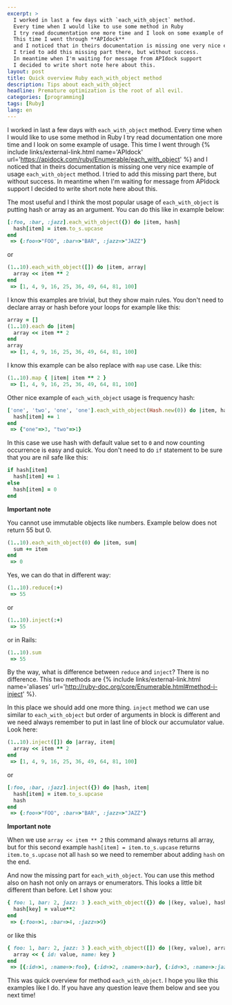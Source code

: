 ```yaml
---
excerpt: >
  I worked in last a few days with `each_with_object` method.
  Every time when I would like to use some method in Ruby
  I try read documentation one more time and I look on some example of usage.
  This time I went through **APIdock**
  and I noticed that in theirs documentation is missing one very nice example of usage `each_with_object` method.
  I tried to add this missing part there, but without success.
  In meantime when I'm waiting for message from APIdock support
  I decided to write short note here about this.
layout: post
title: Quick overview Ruby each_with_object method
description: Tips about each_with_object
headline: Premature optimization is the root of all evil.
categories: [programming]
tags: [Ruby]
lang: en
---
```


I worked in last a few days with `each_with_object` method. Every time when I would like to use some method in Ruby I try read documentation one more time and I look on some example of usage. This time I went through
{% include links/external-link.html
   name='APIdock'
   url='https://apidock.com/ruby/Enumerable/each_with_object' %}
and I noticed that in theirs documentation is missing one very nice example of usage `each_with_object` method. I tried to add this missing part there, but without success. In meantime when I'm waiting for message from APIdock support I decided to write short note here about this.


The most useful and I think the most popular usage of `each_with_object` is putting hash or array as an argument. You can do this like in example below:

```ruby
[:foo, :bar, :jazz].each_with_object({}) do |item, hash|
  hash[item] = item.to_s.upcase
end
 => {:foo=>"FOO", :bar=>"BAR", :jazz=>"JAZZ"}
```

or

```ruby
(1..10).each_with_object([]) do |item, array|
  array << item ** 2
end
 => [1, 4, 9, 16, 25, 36, 49, 64, 81, 100]
```

I know this examples are trivial, but they show main rules. You don't need to declare array or hash before your loops for example like this:

```ruby
array = []
(1..10).each do |item|
  array << item ** 2
end
array
 => [1, 4, 9, 16, 25, 36, 49, 64, 81, 100]
```

I know this example can be also replace with `map` use case. Like this:

```ruby
(1..10).map { |item| item ** 2 }
 => [1, 4, 9, 16, 25, 36, 49, 64, 81, 100]
```

Other nice example of `each_with_object` usage is frequency hash:

```ruby
['one', 'two', 'one', 'one'].each_with_object(Hash.new(0)) do |item, hash|
  hash[item] += 1
end
 => {"one"=>3, "two"=>1}
```

In this case we use hash with default value set to `0` and now counting occurrence is easy and quick. You don't need to do `if` statement to be sure that you are nil safe like this:

```ruby
if hash[item]
  hash[item] += 1
else
  hash[item] = 0
end
```

**Important note**

You cannot use immutable objects like numbers. Example below does not return 55 but 0.

```ruby
(1..10).each_with_object(0) do |item, sum|
  sum += item
end
 => 0
```

Yes, we can do that in different way:

```ruby
(1..10).reduce(:+)
 => 55
```

or

```ruby
(1..10).inject(:+)
 => 55
```

or in Rails:

```ruby
(1..10).sum
 => 55
```

By the way, what is difference between `reduce` and `inject`? There is no difference. This two methods are
{% include links/external-link.html
   name='aliases'
   url='http://ruby-doc.org/core/Enumerable.html#method-i-inject' %}.

In this place we should add one more thing. `inject` method we can use similar to `each_with_object` but order of arguments in block is different and we need always remember to put in last line of block our accumulator value. Look here:

```ruby
(1..10).inject([]) do |array, item|
  array << item ** 2
end
 => [1, 4, 9, 16, 25, 36, 49, 64, 81, 100]
```

or

```ruby
[:foo, :bar, :jazz].inject({}) do |hash, item|
  hash[item] = item.to_s.upcase
  hash
end
 => {:foo=>"FOO", :bar=>"BAR", :jazz=>"JAZZ"}
```

**Important note**

When we use `array << item ** 2` this command always returns all array, but for this second example `hash[item] = item.to_s.upcase` returns `item.to_s.upcase` not all `hash` so we need to remember about adding `hash` on the end.


And now the missing part for `each_with_object`. You can use this method also on hash not only on arrays or enumerators. This looks a little bit different than before. Let I show you:

```ruby
{ foo: 1, bar: 2, jazz: 3 }.each_with_object({}) do |(key, value), hash|
  hash[key] = value**2
end
 => {:foo=>1, :bar=>4, :jazz=>9}
```

or like this

```ruby
{ foo: 1, bar: 2, jazz: 3 }.each_with_object([]) do |(key, value), array|
  array << { id: value, name: key }
end
 => [{:id=>1, :name=>:foo}, {:id=>2, :name=>:bar}, {:id=>3, :name=>:jazz}]
```

This was quick overview for method `each_with_object`. I hope you like this examples like I do. If you have any question leave them below and see you next time!

